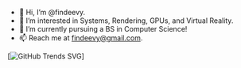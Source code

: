 - 👋 Hi, I’m @findeevy.
- 👀 I’m interested in Systems, Rendering, GPUs, and Virtual Reality.
- 🌱 I’m currently pursuing a BS in Computer Science! 
- 📫 Reach me at findeevy@gmail.com.

[![GitHub Trends SVG]([https://api.githubtrends.io/user/svg/avgupta456/langs](https://api.githubtrends.io/user/svg/findeevy/langs?time_range=three_months&use_percent=True&compact=True&theme=dark)z)]
